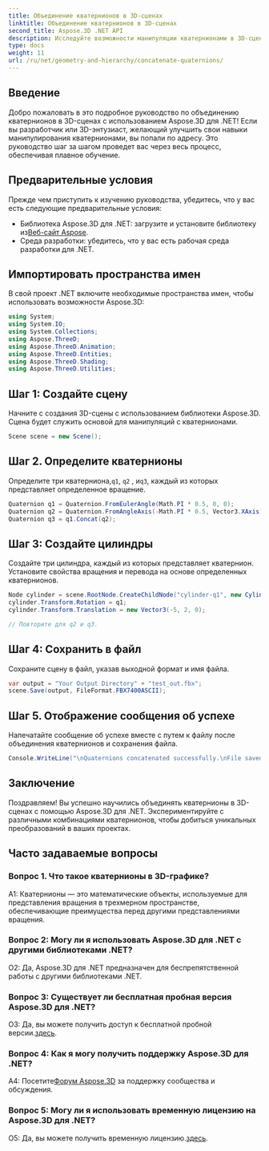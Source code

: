 ```yaml
---
title: Объединение кватернионов в 3D-сценах
linktitle: Объединение кватернионов в 3D-сценах
second_title: Aspose.3D .NET API
description: Исследуйте возможности манипуляции кватернионами в 3D-сценах с помощью Aspose.3D для .NET. Научитесь шаг за шагом объединять кватернионы для иммерсивных преобразований.
type: docs
weight: 11
url: /ru/net/geometry-and-hierarchy/concatenate-quaternions/
---
```

## Введение

Добро пожаловать в это подробное руководство по объединению кватернионов в 3D-сценах с использованием Aspose.3D для .NET! Если вы разработчик или 3D-энтузиаст, желающий улучшить свои навыки манипулирования кватернионами, вы попали по адресу. Это руководство шаг за шагом проведет вас через весь процесс, обеспечивая плавное обучение.

## Предварительные условия

Прежде чем приступить к изучению руководства, убедитесь, что у вас есть следующие предварительные условия:

-  Библиотека Aspose.3D для .NET: загрузите и установите библиотеку из[Веб-сайт Aspose](https://releases.aspose.com/3d/net/).
- Среда разработки: убедитесь, что у вас есть рабочая среда разработки для .NET.

## Импортировать пространства имен

В свой проект .NET включите необходимые пространства имен, чтобы использовать возможности Aspose.3D:

```csharp
using System;
using System.IO;
using System.Collections;
using Aspose.ThreeD;
using Aspose.ThreeD.Animation;
using Aspose.ThreeD.Entities;
using Aspose.ThreeD.Shading;
using Aspose.ThreeD.Utilities;
```

## Шаг 1: Создайте сцену

Начните с создания 3D-сцены с использованием библиотеки Aspose.3D. Сцена будет служить основой для манипуляций с кватернионами.

```csharp
Scene scene = new Scene();
```

## Шаг 2. Определите кватернионы

 Определите три кватерниона,`q1`, `q2` , и`q3`, каждый из которых представляет определенное вращение.

```csharp
Quaternion q1 = Quaternion.FromEulerAngle(Math.PI * 0.5, 0, 0);
Quaternion q2 = Quaternion.FromAngleAxis(-Math.PI * 0.5, Vector3.XAxis);
Quaternion q3 = q1.Concat(q2);
```

## Шаг 3: Создайте цилиндры

Создайте три цилиндра, каждый из которых представляет кватернион. Установите свойства вращения и перевода на основе определенных кватернионов.

```csharp
Node cylinder = scene.RootNode.CreateChildNode("cylinder-q1", new Cylinder(0.1, 1, 2));
cylinder.Transform.Rotation = q1;
cylinder.Transform.Translation = new Vector3(-5, 2, 0);

// Повторите для q2 и q3.
```

## Шаг 4: Сохранить в файл

Сохраните сцену в файл, указав выходной формат и имя файла.

```csharp
var output = "Your Output Directory" + "test_out.fbx";
scene.Save(output, FileFormat.FBX7400ASCII);
```

## Шаг 5. Отображение сообщения об успехе

Напечатайте сообщение об успехе вместе с путем к файлу после объединения кватернионов и сохранения файла.

```csharp
Console.WriteLine("\nQuaternions concatenated successfully.\nFile saved at " + output);
```

## Заключение

Поздравляем! Вы успешно научились объединять кватернионы в 3D-сценах с помощью Aspose.3D для .NET. Экспериментируйте с различными комбинациями кватернионов, чтобы добиться уникальных преобразований в ваших проектах.

## Часто задаваемые вопросы

### Вопрос 1. Что такое кватернионы в 3D-графике?

A1: Кватернионы — это математические объекты, используемые для представления вращения в трехмерном пространстве, обеспечивающие преимущества перед другими представлениями вращения.

### Вопрос 2: Могу ли я использовать Aspose.3D для .NET с другими библиотеками .NET?

О2: Да, Aspose.3D для .NET предназначен для беспрепятственной работы с другими библиотеками .NET.

### Вопрос 3: Существует ли бесплатная пробная версия Aspose.3D для .NET?

 О3: Да, вы можете получить доступ к бесплатной пробной версии.[здесь](https://releases.aspose.com/).

### Вопрос 4: Как я могу получить поддержку Aspose.3D для .NET?

 А4: Посетите[Форум Aspose.3D](https://forum.aspose.com/c/3d/18) за поддержку сообщества и обсуждения.

### Вопрос 5: Могу ли я использовать временную лицензию на Aspose.3D для .NET?

 О5: Да, вы можете получить временную лицензию.[здесь](https://purchase.aspose.com/temporary-license/).